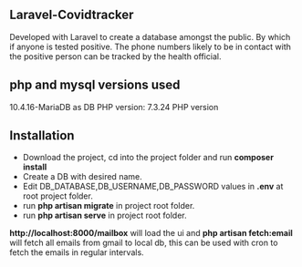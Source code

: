 ## Laravel-Covidtracker
Developed with Laravel to create a database amongst the public. By which if anyone is tested positive. The phone numbers likely to be in contact with the positive person can be tracked by the health official.

## php and mysql versions used
10.4.16-MariaDB as DB
PHP version: 7.3.24  PHP version

## Installation 
- Download the project, cd into the project folder and run **composer install**
- Create a DB with desired name.
- Edit DB_DATABASE,DB_USERNAME,DB_PASSWORD values in **.env** at root project folder.
- run **php artisan migrate** in project root folder.
- run **php artisan serve** in project root folder.

**http://localhost:8000/mailbox** will load the ui and **php artisan fetch:email** will fetch all emails from gmail to local db, this can be used with cron to fetch the emails in regular intervals.
